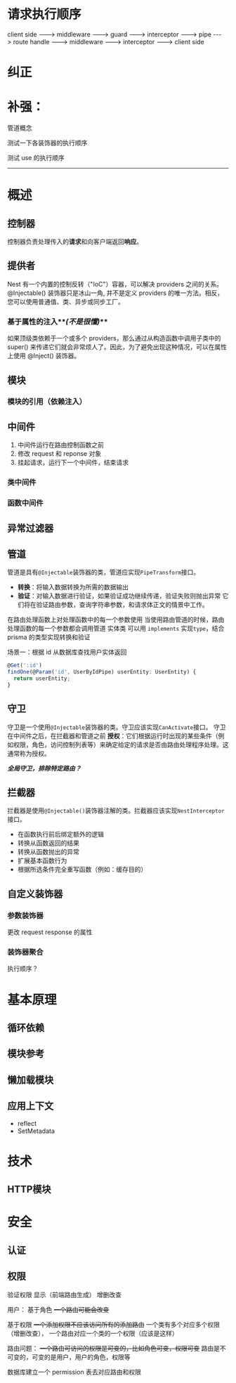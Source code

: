 # 请求执行顺序

client side ---> middleware ---> guard ---> interceptor ---> pipe ---> route handle ---> middleware ---> interceptor ---> client side

# 纠正

# 补强：

管道概念

测试一下各装饰器的执行顺序

测试 use 的执行顺序

---

# 概述

## 控制器

控制器负责处理传入的**请求**和向客户端返回**响应**。

## 提供者

Nest 有一个内置的控制反转（"IoC"）容器，可以解决 providers 之间的关系。@Injectable() 装饰器只是冰山一角, 并不是定义 providers 的唯一方法。相反，您可以使用普通值、类、异步或同步工厂。

### 基于属性的注入**_(不是很懂)_**

如果顶级类依赖于一个或多个 providers，那么通过从构造函数中调用子类中的 super() 来传递它们就会非常烦人了。因此，为了避免出现这种情况，可以在属性上使用 @Inject() 装饰器。

## 模块

### 模块的引用（依赖注入）

## 中间件

1. 中间件运行在路由控制函数之前
2. 修改 request 和 reponse 对象
3. 挂起请求，运行下一个中间件，结束请求

### 类中间件

### 函数中间件

## 异常过滤器

## 管道

管道是具有`@Injectable`装饰器的类，管道应实现`PipeTransform`接口。

- **转换**：将输入数据转换为所需的数据输出
- **验证**：对输入数据进行验证，如果验证成功继续传递，验证失败则抛出异常
  它们将在验证路由参数，查询字符串参数，和请求体正文的情景中工作。

在路由处理函数上对处理函数中的每一个参数使用
当使用路由管道的时候，路由处理函数的每一个参数都会调用管道
实体类 可以用 `implements` 实现`type`，结合 prisma 的类型实现转换和验证

场景一：根据 id 从数据库查找用户实体返回

```ts
@Get(':id')
findOne(@Param('id', UserByIdPipe) userEntity: UserEntity) {
  return userEntity;
}
```

## 守卫

守卫是一个使用`@Injectable`装饰器的类。守卫应该实现`CanActivate`接口。
守卫在中间件之后，在拦截器和管道之前
**授权**：它们根据运行时出现的某些条件（例如权限，角色，访问控制列表等）来确定给定的请求是否由路由处理程序处理。这通常称为授权。

**_全局守卫，排除特定路由？_**

## 拦截器

拦截器是使用`@Injectable()`装饰器注解的类。拦截器应该实现`NestInterceptor`接口。

- 在函数执行前后绑定额外的逻辑
- 转换从函数返回的结果
- 转换从函数抛出的异常
- 扩展基本函数行为
- 根据所选条件完全重写函数（例如：缓存目的）

## 自定义装饰器

### 参数装饰器

更改 request response 的属性

### 装饰器聚合

执行顺序？

# 基本原理

## 循环依赖

## 模块参考

## 懒加载模块

## 应用上下文

- reflect
- SetMetadata

# 技术

## HTTP模块

# 安全

## 认证

## 权限

验证权限
显示（前端路由生成）
增删改查

用户：
基于角色
<del>一个路由可能会改变</del>

基于权限
<del>一个添加权限不应该访问所有的添加路由</del>
一个类有多个对应多个权限（增删改查），
一个路由对应一个类的一个权限（应该是这样）

路由问题：
<del>一个路由可访问的权限是可变的，比如角色可变，权限可变</del>
路由是不可变的，可变的是用户，用户的角色，权限等

数据库建立一个 permission 表去对应路由和权限
